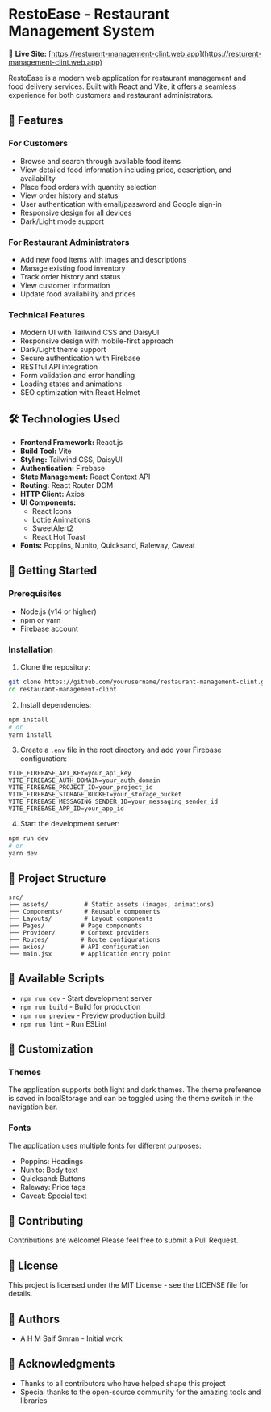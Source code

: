 # RestoEase - Restaurant Management System

🔗 **Live Site:** [https://resturent-management-clint.web.app](https://resturent-management-clint.web.app)


RestoEase is a modern web application for restaurant management and food delivery services. Built with React and Vite, it offers a seamless experience for both customers and restaurant administrators.

## 🌟 Features

### For Customers
- Browse and search through available food items
- View detailed food information including price, description, and availability
- Place food orders with quantity selection
- View order history and status
- User authentication with email/password and Google sign-in
- Responsive design for all devices
- Dark/Light mode support

### For Restaurant Administrators
- Add new food items with images and descriptions
- Manage existing food inventory
- Track order history and status
- View customer information
- Update food availability and prices

### Technical Features
- Modern UI with Tailwind CSS and DaisyUI
- Responsive design with mobile-first approach
- Dark/Light theme support
- Secure authentication with Firebase
- RESTful API integration
- Form validation and error handling
- Loading states and animations
- SEO optimization with React Helmet

## 🛠️ Technologies Used

- **Frontend Framework:** React.js
- **Build Tool:** Vite
- **Styling:** Tailwind CSS, DaisyUI
- **Authentication:** Firebase
- **State Management:** React Context API
- **Routing:** React Router DOM
- **HTTP Client:** Axios
- **UI Components:** 
  - React Icons
  - Lottie Animations
  - SweetAlert2
  - React Hot Toast
- **Fonts:** Poppins, Nunito, Quicksand, Raleway, Caveat

## 🚀 Getting Started

### Prerequisites
- Node.js (v14 or higher)
- npm or yarn
- Firebase account

### Installation

1. Clone the repository:
```bash
git clone https://github.com/yourusername/restaurant-management-clint.git
cd restaurant-management-clint
```

2. Install dependencies:
```bash
npm install
# or
yarn install
```

3. Create a `.env` file in the root directory and add your Firebase configuration:
```env
VITE_FIREBASE_API_KEY=your_api_key
VITE_FIREBASE_AUTH_DOMAIN=your_auth_domain
VITE_FIREBASE_PROJECT_ID=your_project_id
VITE_FIREBASE_STORAGE_BUCKET=your_storage_bucket
VITE_FIREBASE_MESSAGING_SENDER_ID=your_messaging_sender_id
VITE_FIREBASE_APP_ID=your_app_id
```

4. Start the development server:
```bash
npm run dev
# or
yarn dev
```

## 📁 Project Structure

```
src/
├── assets/          # Static assets (images, animations)
├── Components/      # Reusable components
├── Layouts/         # Layout components
├── Pages/          # Page components
├── Provider/       # Context providers
├── Routes/         # Route configurations
├── axios/          # API configuration
└── main.jsx        # Application entry point
```

## 🔧 Available Scripts

- `npm run dev` - Start development server
- `npm run build` - Build for production
- `npm run preview` - Preview production build
- `npm run lint` - Run ESLint

## 🎨 Customization

### Themes
The application supports both light and dark themes. The theme preference is saved in localStorage and can be toggled using the theme switch in the navigation bar.

### Fonts
The application uses multiple fonts for different purposes:
- Poppins: Headings
- Nunito: Body text
- Quicksand: Buttons
- Raleway: Price tags
- Caveat: Special text

## 🤝 Contributing

Contributions are welcome! Please feel free to submit a Pull Request.

## 📝 License

This project is licensed under the MIT License - see the LICENSE file for details.

## 👥 Authors

- A H M Saif Smran - Initial work

## 🙏 Acknowledgments

- Thanks to all contributors who have helped shape this project
- Special thanks to the open-source community for the amazing tools and libraries
